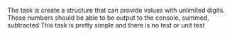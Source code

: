 The task is create a structure that can provide values with unlimited digits. 
These numbers should be able to be output to the console, summed, subtracted
This task is pretty simple and there is no test or unit test
